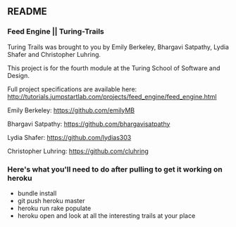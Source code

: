 ## README

### Feed Engine || Turing-Trails

Turing Trails was brought to you by Emily Berkeley, Bhargavi Satpathy, Lydia Shafer and Christopher Luhring.

This project is for the fourth module at the Turing School of Software and Design.

Full project specifications are available here: http://tutorials.jumpstartlab.com/projects/feed_engine/feed_engine.html

Emily Berkeley: https://github.com/emilyMB

Bhargavi Satpathy: https://github.com/bhargavisatpathy

Lydia Shafer: https://github.com/lydias303

Christopher Luhring: https://github.com/cluhring

### Here's what you'll need to do after pulling to get it working on heroku

* bundle install
* git push heroku master
* heroku run rake populate
* heroku open and look at all the interesting trails at your place
